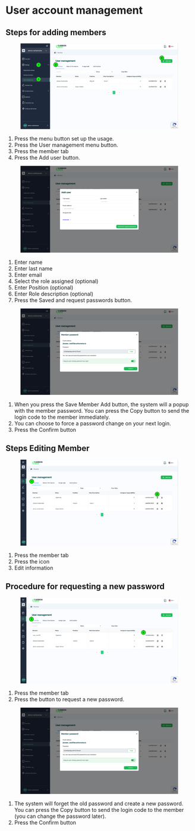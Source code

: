 # User account management

## Steps for adding members

<figure><img src="../../../.gitbook/assets/image (8) (1) (1).png" alt=""><figcaption></figcaption></figure>

1. Press the menu button set up the usage.&#x20;
2. Press the User management menu button.
3. Press the member tab&#x20;
4. Press the Add user button.



<figure><img src="../../../.gitbook/assets/image (1) (1) (1) (1) (1) (1) (1) (1) (1) (1) (1) (1).png" alt=""><figcaption></figcaption></figure>

1. Enter name&#x20;
2. Enter last name&#x20;
3. Enter email&#x20;
4. Select the role assigned (optional)&#x20;
5. Enter Position (optional)&#x20;
6. Enter Role description (optional)&#x20;
7. Press the Saved and request passwords button.



<figure><img src="../../../.gitbook/assets/image (2) (1) (1) (1) (1) (1) (1) (1) (1) (1).png" alt=""><figcaption></figcaption></figure>

1. When you press the Save Member Add button, the system will a popup with the member password. You can press the Copy button to send the login code to the member immediately.
2. You can choose to force a password change on your next login.
3. Press the Confirm button



## Steps Editing Member

<figure><img src="../../../.gitbook/assets/image (3) (1) (1) (1) (1) (1).png" alt=""><figcaption></figcaption></figure>

1. Press the member tab&#x20;
2. Press the icon&#x20;
3. Edit information



## Procedure for requesting a new password

<figure><img src="../../../.gitbook/assets/image (4) (1) (1) (1) (1).png" alt=""><figcaption></figcaption></figure>

1. Press the member tab&#x20;
2. Press the button to request a new password.



<figure><img src="../../../.gitbook/assets/image (5) (1) (1) (1) (1).png" alt=""><figcaption></figcaption></figure>

1. The system will forget the old password and create a new password. You can press the Copy button to send the login code to the member (you can change the password later).
2. Press the Confirm button
